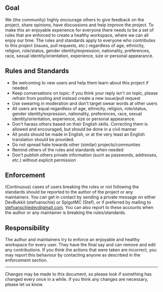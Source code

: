 ## Goal

We (the community) highly encourage others to give feedback on the project, share opinions, have discussions and help improve the project.
To make this an enjoyable experience for everyone there needs to be a set of rules that are enforced to create a healthy workspace, where we
can all enjoy our time. The rules and standards apply to everyone who contributes to this project (issues, pull requests, etc.) regardless
of age, ethnicity, religion, role/status, gender identity/expression, nationality, preferences, race, sexual identity/orientation,
experience, size or personal appearance.

## Rules and Standards

* Be welcoming to new users and help them learn about this project if needed
* Keep conversations on topic: if you think your reply isn't on topic, please refrain from posting and instead create a new issue/pull request
* Use swearing in moderation and don't target swear words at other users
* All users are equal regardless of age, ethnicity, religion, role/status, gender identity/expression, nationality, preferences, race, sexual identity/orientation, experience, size or personal appearance.
* Don't harass others based on their English skills. Correcting them is allowed and encouraged, but should be done in a civil manner
* All posts should be made in English, or at the very least an English translation should be provided.
* Do not spread hate towards other (similar) projects/communties
* Remind others of the rules and standards when needed
* Don't publish others private information (such as passwords, addresses, etc.) without explicit permission

## Enforcement

(Continuous) cases of users breaking the rules or not following the standards should be reported to the author of the project or
any maintainers. You can get in contact by sending a private message on either DevBukkit (stefvanschie) or SpigotMC (Stef), or if
preferred by mailing to stefvanschiedev@gmail.com. You can also report to these accounts when the author or any maintainer is breaking the
rules/standards.

## Responsibility

The author and maintainers try to enforce an enjoyable and healthy workspace for every user. They have the final say and can remove and edit
any contributions. If you think the actions that were taken are incorrect, you may report this behaviour by contacting anyone as described in the
enforcement section.

---

Changes may be made to this document, so please look if something has changed every once in a while. If you think any changes are necessary,
please let us know.
